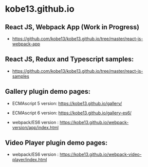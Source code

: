 # kobe13.github.io

## React JS, Webpack App (Work in Progress)

- https://github.com/kobe13/kobe13.github.io/tree/master/react-js-webpack-app


## React JS, Redux and Typescript samples:
 
- https://github.com/kobe13/kobe13.github.io/tree/master/react-js-samples


## Gallery plugin demo pages:

- ECMAscript 5 version: https://kobe13.github.io/gallery/

- ECMAscript 6 version: https://kobe13.github.io/gallery-es6/

- webpack/ES6 version : https://kobe13.github.io/webpack-version/app/index.html


## Video Player plugin demo pages:

- webpack/ES6 version : https://kobe13.github.io/webpack-video-player/index.html


